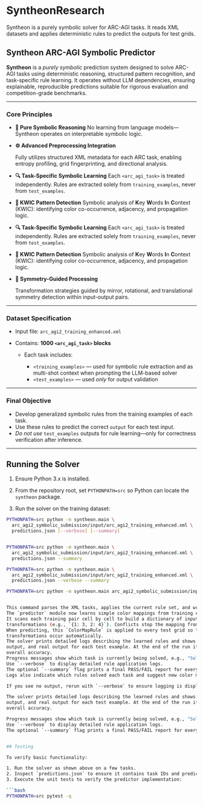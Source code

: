 
# **SyntheonResearch**

Syntheon is a purely symbolic solver for ARC-AGI tasks. It reads XML datasets and
applies deterministic rules to predict the outputs for test grids.

## **Syntheon ARC-AGI Symbolic Predictor**

**Syntheon** is a *purely symbolic* prediction system designed to solve ARC-AGI tasks
using deterministic reasoning, structured pattern recognition, and task-specific rule
learning. It operates without LLM dependencies, ensuring explainable, reproducible
predictions suitable for rigorous evaluation and competition-grade benchmarks.


---

### **Core Principles**

* **🧠 Pure Symbolic Reasoning**
  No learning from language models—Syntheon operates on interpretable symbolic logic.

* **⚙️ Advanced Preprocessing Integration**

  Fully utilizes structured XML metadata for each ARC task, enabling entropy profiling,
  grid fingerprinting, and directional analysis.

* **🔍 Task-Specific Symbolic Learning**
  Each `<arc_agi_task>` is treated independently. Rules are extracted solely from
  `training_examples`, never from `test_examples`.

* **🎨 KWIC Pattern Detection**
  Symbolic analysis of **K**ey **W**ords **I**n **C**ontext (KWIC): identifying
  color co-occurrence, adjacency, and propagation logic.



* **🔍 Task-Specific Symbolic Learning**
  Each `<arc_agi_task>` is treated independently.
   Rules are extracted solely from `training_examples`, never from `test_examples`.

* **🎨 KWIC Pattern Detection**
  Symbolic analysis of **K**ey **W**ords **I**n **C**ontext (KWIC): identifying color co-occurrence, adjacency,
   and propagation logic.


* **🔁 Symmetry-Guided Processing**

  Transformation strategies guided by mirror, rotational, and translational symmetry
  detection within input-output pairs.


---

### **Dataset Specification**

* Input file: `arc_agi2_training_enhanced.xml`
* Contains: **1000 `<arc_agi_task>` blocks**

  * Each task includes:

    * `<training_examples>` — used for symbolic rule extraction and as multi-shot
      context when prompting the LLM-based solver
    * `<test_examples>` — used *only* for output validation

---

### **Final Objective**

* Develop generalized symbolic rules from the training examples of each task.
* Use these rules to predict the correct `output` for each test input.
* *Do not use* `test_examples` outputs for rule learning—only for correctness verification after inference.

---


## Running the Solver

1. Ensure Python 3.x is installed.

2. From the repository root, set `PYTHONPATH=src` so Python can locate the `syntheon` package.
3. Run the solver on the training dataset:

```bash
PYTHONPATH=src python -m syntheon.main \
  arc_agi2_symbolic_submission/input/arc_agi2_training_enhanced.xml \
  predictions.json [--verbose] [--summary]


PYTHONPATH=src python -m syntheon.main \
  arc_agi2_symbolic_submission/input/arc_agi2_training_enhanced.xml \
  predictions.json --summary

PYTHONPATH=src python -m syntheon.main \
  arc_agi2_symbolic_submission/input/arc_agi2_training_enhanced.xml \
  predictions.json --verbose --summary

PYTHONPATH=src python -m syntheon.main arc_agi2_symbolic_submission/input/arc_agi2_training_enhanced.xml predictions_log.json --summary


This command parses the XML tasks, applies the current rule set, and writes predictions to `predictions.json`.
The `predictor` module now learns simple color mappings from training examples and applies them to the tests.
It scans each training pair cell by cell to build a dictionary of input–output color
transformations (e.g., `{1: 3, 2: 4}`). Conflicts stop the mapping from being used.
When predicting, this `ColorMapRule` is applied to every test grid so the same
transformations occur automatically.
The solver prints detailed logs describing the learned rules and shows the input grid, intermediate steps, predicted
output, and real output for each test example. At the end of the run it reports how many tasks were solved and the
overall accuracy.
Progress messages show which task is currently being solved, e.g., "Solving task 3/100 (task_id)".
Use `--verbose` to display detailed rule application logs.
The optional `--summary` flag prints a final PASS/FAIL report for every task.
Logs also indicate which rules solved each task and suggest new color mappings when predictions fail.

If you see no output, rerun with `--verbose` to ensure logging is displayed.

The solver prints detailed logs describing the learned rules and shows the input grid, intermediate steps, predicted
output, and real output for each test example. At the end of the run it reports how many tasks were solved and the
overall accuracy.

Progress messages show which task is currently being solved, e.g., "Solving task 3/100 (task_id)".
Use `--verbose` to display detailed rule application logs.
The optional `--summary` flag prints a final PASS/FAIL report for every task.


## Testing

To verify basic functionality:

1. Run the solver as shown above on a few tasks.
2. Inspect `predictions.json` to ensure it contains task IDs and predicted output grids.
3. Execute the unit tests to verify the predictor implementation:

```bash
PYTHONPATH=src pytest -q
```
